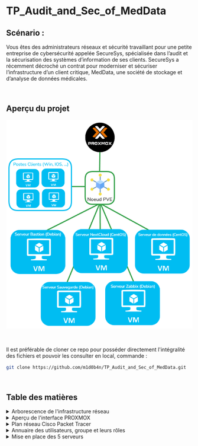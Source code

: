 # TP_Audit_and_Sec_of_MedData

## Scénario :
Vous êtes des administrateurs réseaux et sécurité travaillant pour une petite entreprise
de cybersécurité appelée SecureSys, spécialisée dans l’audit et la sécurisation des
systèmes d’information de ses clients. SecureSys a récemment décroché un contrat
pour moderniser et sécuriser l’infrastructure d’un client critique, MedData, une
société de stockage et d’analyse de données médicales.

<br>

## Aperçu du projet

![maquette](./ressources/images/maquette.png)

<br>

Il est préférable de cloner ce repo pour posséder directement l'intégralité des fichiers et pouvoir les consulter en local, commande :

```bash
git clone https://github.com/m1d0b4n/TP_Audit_and_Sec_of_MedData.git
```

<br>

## Table des matières

<details>
<summary>Arborescence de l'infrastructure réseau</summary>
<br>

```
.
├── Hyperviseur (Proxmox)
│   └── Noeud PVE
│       ├── VLAN Administration (10.0.1.0/24)
│       │   └── VM - Bastion (Debian)
│       │       └── IP : 10.0.1.2
│       │       └── Rôle : Point d'accès SSH sécurisé pour les administrateurs
│       │
│       ├── VLAN Applicatif (10.0.2.0/24)
│       │   └── VM - Server Nextcloud (CentOS)
│       │       └── IP : 10.0.2.10
│       │       └── Rôle : Serveur Nextcloud pour le stockage
│       │       └── Configuration : Connexion à la base de données dans le VLAN Bases de données
│       │
│       ├── VLAN Bases de données (10.0.3.0/24)
│       │   └── VM - Serveur Base de données (CentOS)
│       │       └── IP : 10.0.3.10
│       │       └── Rôle : Base de données Nextcloud, uniquement accessible depuis le serveur Nextcloud
│       │       └── Configuration : Accès limité aux requêtes de 10.0.2.10 via ACLs
│       │
│       ├── VLAN Sauvegarde (10.0.4.0/24)
│       │   └── VM - Sauvegarde (Debian)
│       │       └── IP : 10.0.4.10
│       │       └── Rôle : Serveur de sauvegarde pour les VMs
│       │       └── Configuration : Snapshots et planification des sauvegardes
│       │
│       ├── VLAN Monitoring (10.0.5.0/24)
│       │   └── VM - Zabbix (Debian)
│       │       └── IP : 10.0.5.10
│       │       └── Rôle : Surveillance et monitoring de l'infrastructure
│       │       └── Configuration : Alertes et tableaux de bord
│       │
│       └── VLAN Utilisateurs (10.0.6.0/24)
│           └── Terminaux utilisateurs (Plage DHCP : 10.0.6.100 - 10.0.6.200)
│               └── Rôle : Accès utilisateur final avec restrictions d'accès
```
</details>

<details>
<summary>Aperçu de l'interface PROXMOX</summary>
<br>

![image](./ressources/images/visu_proxmox.png)

</details>

<details>
<summary>Plan réseau Cisco Packet Tracer</summary>
<br>

* Le fichier Packet Tracer ce trouve dans le répertoire : ```./ressources/tp_packettracer.pkt```
* Ce réferer également à la table d'adressage : ```./ressources/table_adressage_IP```

>Voici un aperçu :
![image](./ressources/images/visu_packettracer.png)

</details>

<details>
<summary>Annuaire des utilisateurs, groupe et leurs rôles</summary>
<br>

| Groupe                  | Utilisateurs               | Rôle                                         | Accès                                                                                     |
|-------------------------|----------------------------|----------------------------------------------|-------------------------------------------------------------------------------------------|
| **Administrateurs**     | Rudy                       | Administrateur système                       | Accès complet au VLAN Administration, VLAN Applicatif, Sauvegarde, Bastion                |
|                         | Kevin                      | Administrateur réseau                        | Accès complet au VLAN Administration, configuration des routeurs et switches              |
|                         | Clément                    | Administrateur sécurité                      | Accès complet au VLAN Administration, gestion des pare-feux et politiques de sécurité     |
| **Médecins**            | Dr. Gregory House            | Médecin généraliste                          | Accès à Nextcloud, limité aux dossiers médicaux des patients                              |
|                         | Dr. Anna Tomie           | Médecin spécialiste                          | Accès à Nextcloud, accès restreint aux dossiers liés à son domaine                        |
| **Assistants médicaux** | Anne Tiseptique             | Assistante médicale                          | Accès à Nextcloud, accès restreint aux dossiers des patients pour mise à jour administrative |
| **Analystes de données**| Bill Athéral                | Analyste de données médicales                | Accès limité à Nextcloud pour les données et rapports, accès à Zabbix pour monitoring     |
| **Techniciens de maintenance** | Rémi Dié        | Technicien IT                                | Accès au serveur Bastion, équipements réseau et VLAN Administration pour support          |
| **R&D**                 | Dr. Patricia Ologie           | Chercheur principal                          | Accès aux dossiers de recherche dans Nextcloud, accès restreint aux données sensibles      |
| **RH et Administratif** | Vita Mine             | Responsable RH                               | Accès aux documents administratifs et RH dans Nextcloud                                   |
| **Comptabilité**        | Alex Pyration       | Comptable principal                          | Accès aux dossiers financiers dans Nextcloud                                              |
| **Internes et Stagiaires** | Emma Taume          | Interne                                      | Accès restreint dans Nextcloud, uniquement aux documents de formation                     |


</details>

<details>
<summary>Mise en place des 5 serveurs</summary>
<br>

<details>
<summary>SRV-NEXTCLOUD</summary>
<br>

</details>

<details>
<summary>SRV-BACKUP</summary>
<br>

</details>

<details>
<summary>SRV-ZABBIX</summary>
<br>

</details>

<details>
<summary>SRV-BASTION</summary>
<br>

</details>

<details>
<summary>SRV-BDD</summary>
<br>

A) Créez les administrateurs clement, kevin, et rudy avec la commande suivante pour chacun :

```
adduser clement
adduser kevin
adduser rudy
```

* Vous serez invité à définir un mot de passe pour chaque utilisateur.

* Ajoutez chaque utilisateur au groupe sudo en exécutant ces commandes (toujours en tant que root) :

```
usermod -aG sudo clement
usermod -aG sudo kevin
usermod -aG sudo rudy
```

* Pour garantir qu'ils ont bien les permissions sudo, éditez le fichier sudoers en suivant ces étapes :


    1- Ouvrir le fichier sudoers avec : ```visudo```

    2- Dans l’éditeur, ajoutez ces lignes à la fin pour donner des droits sudo à clement, kevin, et rudy :
    ```
    clement ALL=(ALL:ALL) ALL
    kevin ALL=(ALL:ALL) ALL
    rudy ALL=(ALL:ALL) ALL
    ```

    3- Enregistrez les modifications et quittez l'éditeur (Ctrl+X puis Y pour nano, ou :wq pour vim).

* Vérification des droits sudo, connectez-vous avec chaque utilisateur (clement, kevin, et rudy) pour vérifier qu’ils peuvent exécuter des commandes avec sudo :

```sudo ls /root```

B) Mise en place d'un serveur NFS pour avoir un espace de stockage en réseau sur lequel on installera la base de données NextCloud.


</details>

</details>